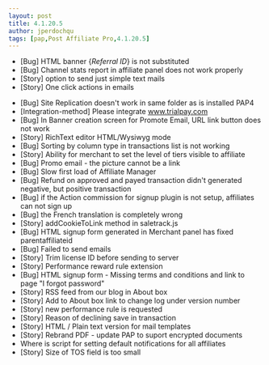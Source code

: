 ```yaml
---
layout: post
title: 4.1.20.5
author: jperdochqu
tags: [pap,Post Affiliate Pro,4.1.20.5]
---
```


- [Bug] HTML banner {*Referral ID*} is not substituted
- [Bug] Channel stats report in affiliate panel does not work properly
- [Story] option to send just simple text mails
- [Story] One click actions in emails

<!--more-->

- [Bug] Site Replication doesn't work in same folder as is installed PAP4
- [Integration-method] Please integrate www.trialpay.com
- [Bug] In Banner creation screen for Promote Email, URL link button does not work
- [Story] RichText editor HTML/Wysiwyg mode
- [Bug] Sorting by column type in transactions list is not working
- [Story] Ability for merchant to set the level of tiers visible to affiliate
- [Bug] Promo email - the picture cannot be a link
- [Bug] Slow first load of Affiliate Manager
- [Bug] Refund on approved and payed transaction didn't generated negative, but positive transaction
- [Bug] if the Action commission for signup plugin is not setup, affiliates can not sign up
- [Bug] the French translation is completely wrong
- [Story] addCookieToLink method in saletrack.js
- [Bug] HTML signup form generated in Merchant panel has fixed parentaffiliateid
- [Bug] Failed to send emails
- [Story] Trim license ID before sending to server
- [Story] Performance reward rule extension
- [Bug] HTML signup form - Missing terms and conditions and link to page &quot;I forgot password&quot;
- [Story] RSS feed from our blog in About box
- [Story] Add to About box link to change log under version number
- [Story] new performance rule is requested
- [Story] Reason of declining save in transaction
- [Story] HTML / Plain text version for mail templates
- [Story] Rebrand PDF - update PAP to suport encrypted documents
- Where is script for setting default notifications for all affiliates
- [Story] Size of TOS field is too small

